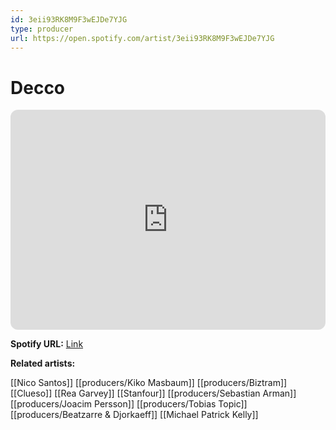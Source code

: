 ```yaml
---
id: 3eii93RK8M9F3wEJDe7YJG
type: producer
url: https://open.spotify.com/artist/3eii93RK8M9F3wEJDe7YJG
---
```

# Decco

<iframe style="border-radius:12px" src="https://open.spotify.com/embed/artist/3eii93RK8M9F3wEJDe7YJG" width="100%" height="352" frameBorder="0" allowfullscreen="" allow="autoplay; clipboard-write; encrypted-media; fullscreen; picture-in-picture" loading="lazy"></iframe>

**Spotify URL:** [Link](https://open.spotify.com/artist/3eii93RK8M9F3wEJDe7YJG)

**Related artists:**

[[Nico Santos]]
[[producers/Kiko Masbaum]]
[[producers/Biztram]]
[[Clueso]]
[[Rea Garvey]]
[[Stanfour]]
[[producers/Sebastian Arman]]
[[producers/Joacim Persson]]
[[producers/Tobias Topic]]
[[producers/Beatzarre & Djorkaeff]]
[[Michael Patrick Kelly]]
